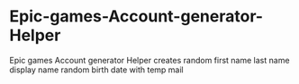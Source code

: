 # Epic-games-Account-generator-Helper
Epic games Account generator Helper creates random first name last name display name random birth date with temp mail
